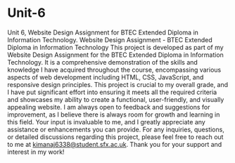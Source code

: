 # Unit-6
Unit 6, Website Design Assignment for BTEC Extended Diploma in Information Technology.
Website Design Assignment - BTEC Extended Diploma in Information Technology
This project is developed as part of my Website Design Assignment for the BTEC Extended Diploma in Information Technology. It is a comprehensive demonstration of the skills and knowledge I have acquired throughout the course, encompassing various aspects of web development including HTML, CSS, JavaScript, and responsive design principles. This project is crucial to my overall grade, and I have put significant effort into ensuring it meets all the required criteria and showcases my ability to create a functional, user-friendly, and visually appealing website. I am always open to feedback and suggestions for improvement, as I believe there is always room for growth and learning in this field. Your input is invaluable to me, and I greatly appreciate any assistance or enhancements you can provide. For any inquiries, questions, or detailed discussions regarding this project, please feel free to reach out to me at kimanaj6338@student.sfx.ac.uk. Thank you for your support and interest in my work!
